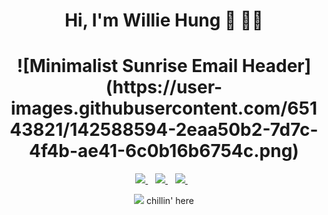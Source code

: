 <h1 align='center'>
  Hi, I'm Willie Hung 👋 👩‍💻
</h1> 

<h1 align='center'>
![Minimalist Sunrise Email Header](https://user-images.githubusercontent.com/65143821/142588594-2eaa50b2-7d7c-4f4b-ae41-6c0b16b6754c.png)
</h1>

<p align='center'>
  <a href="https://www.linkedin.com/in/willie-hung/">
    <img src="https://img.shields.io/badge/linkedin-%230077B5.svg?&style=for-the-badge&logo=linkedin&logoColor=white" />
  </a>&nbsp;&nbsp;
  <a href="https://www.kaggle.com/sungjiehung">
    <img src="https://img.shields.io/badge/Kaggle-20BEFF?style=for-the-badge&logo=Kaggle&logoColor=white" />        
  </a>&nbsp;&nbsp; 
  <a href="https://hackmd.io/@Willie-The-Lord">
    <img src="https://img.shields.io/badge/Markdown-000000?style=for-the-badge&logo=markdown&logoColor=white" />        
  </a>&nbsp;&nbsp;   
</p>




<p align='center'>
  <a href="#"><img src="https://hits.seeyoufarm.com/api/count/incr/badge.svg?url=https%3A%2F%2Fgithub.com%2FWillie-The-Lord&count_bg=%23000000&title_bg=%23000000&icon=mediafire.svg&icon_color=%23FF0000&title=Visitors&edge_flat=false"></a> chillin' here
</p>
